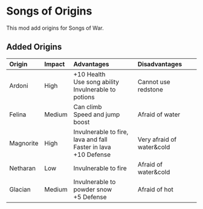 # Songs of Origins

This mod add origins for Songs of War.

## Added Origins

| Origin    | Impact | Advantages                                                               | Disadvantages             |
|:----------|:-------|:-------------------------------------------------------------------------|:--------------------------|
| Ardoni    | High   | +10 Health <br> Use song ability <br> Invulnerable to potions            | Cannot use redstone       |
| Felina    | Medium | Can climb <br> Speed and jump boost                                      | Afraid of water           |
| Magnorite | High   | Invulnerable to fire, lava and fall <br> Faster in lava <br> +10 Defense | Very afraid of water&cold |
| Netharan  | Low    | Invulnerable to fire                                                     | Afraid of water&cold      |
| Glacian   | Medium | Invulnerable to powder snow <br> +5 Defense                              | Afraid of hot             |